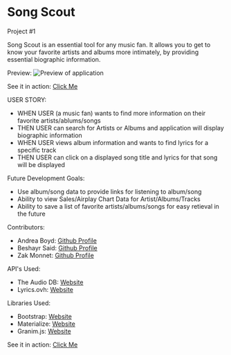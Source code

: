 # Song Scout
Project #1

Song Scout is an essential tool for any music fan. It allows you to get to know your favorite artists and albums more intimately, by providing essential biographic information.

Preview:
![Preview of application](./assets/preview.png)

See it in action:
[Click Me](https://andrea-boyd.github.io/Song-Scout/)

USER STORY:
- WHEN USER (a music fan) wants to find more information on their favorite artists/ablums/songs
- THEN USER can search for Artists or Albums and application will display biographic information
- WHEN USER views album information and wants to find lyrics for a specific track
- THEN USER can click on a displayed song title and lyrics for that song will be displayed

Future Development Goals:
- Use album/song data to provide links for listening to album/song
- Ability to view Sales/Airplay Chart Data for Artist/Albums/Tracks
- Ability to save a list of favorite artists/albums/songs for easy retieval in the future

Contributors:
- Andrea Boyd:  [Github Profile](https://github.com/Andrea-Boyd)
- Beshayr Said: [Github Profile](https://github.com/beshayr2020)
- Zak Monnet:   [Github Profile](https://github.com/outoftune266)

API's Used:
- The Audio DB: [Website](https://www.theaudiodb.com/)
- Lyrics.ovh:   [Website](https://github.com/NTag/lyrics.ovh)

Libraries Used:
- Bootstrap:   [Website](https://getbootstrap.com/)
- Materialize: [Website](https://materializecss.com/)
- Granim.js:   [Website](https://sarcadass.github.io/granim.js/)


See it in action:
[Click Me](https://andrea-boyd.github.io/Song-Scout/)
